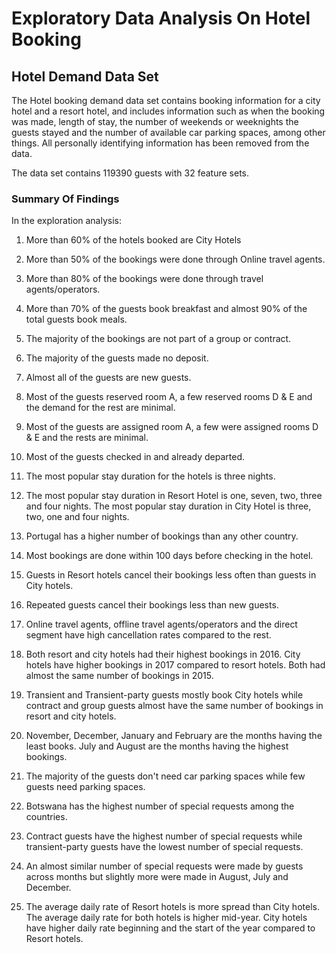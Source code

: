 # Exploratory Data Analysis On Hotel Booking

## Hotel Demand Data Set
The Hotel booking demand data set contains booking information for a city hotel and a resort hotel, and includes information such as when the booking 
was made, length of stay, the number of weekends or weeknights the guests stayed and the number of available car parking spaces, among other things. 
All personally identifying information has been removed from the data. 

The data set contains 119390 guests with 32 feature sets.

### Summary Of Findings
In the exploration analysis:

1. More than 60% of the hotels booked are City Hotels

2. More than 50% of the bookings were done through Online travel agents.

3. More than 80% of the bookings were done through travel agents/operators.

4. More than 70% of the guests book breakfast and almost 90% of the total guests book meals.

5. The majority of the bookings are not part of a group or contract.

6. The majority of the guests made no deposit.

7. Almost all of the guests are new guests.

8. Most of the guests reserved room A, a few reserved rooms D & E and the demand for the rest are minimal.

9. Most of the guests are assigned room A, a few were assigned rooms D & E and the rests are minimal.

10. Most of the guests checked in and already departed.

11. The most popular stay duration for the hotels is three nights.

12. The most popular stay duration in Resort Hotel is one, seven, two, three and four nights. The most popular 
stay duration in City Hotel is three, two, one and four nights.

13. Portugal has a higher number of bookings than any other country.

14. Most bookings are done within 100 days before checking in the hotel.

15. Guests in Resort hotels cancel their bookings less often than guests in City hotels.

16. Repeated guests cancel their bookings less than new guests.

17. Online travel agents, offline travel agents/operators and the direct segment have high cancellation rates compared to the rest.

18. Both resort and city hotels had their highest bookings in 2016. City hotels have higher bookings in 2017 compared to resort hotels. 
Both had almost the same number of bookings in 2015.

19. Transient and Transient-party guests mostly book City hotels while contract and group guests almost have the same number of bookings in resort and city hotels.

20. November, December, January and February are the months having the least books. July and August are the months having the highest bookings.

21. The majority of the guests don't need car parking spaces while few guests need parking spaces.

22. Botswana has the highest number of special requests among the countries.

23. Contract guests have the highest number of special requests while transient-party guests have the lowest number of special requests.

24. An almost similar number of special requests were made by guests across months but slightly more were made in August, July and December.

25. The average daily rate of Resort hotels is more spread than City hotels. The average daily rate for both hotels is higher mid-year.
City hotels have higher daily rate beginning and the start of the year compared to Resort hotels.
